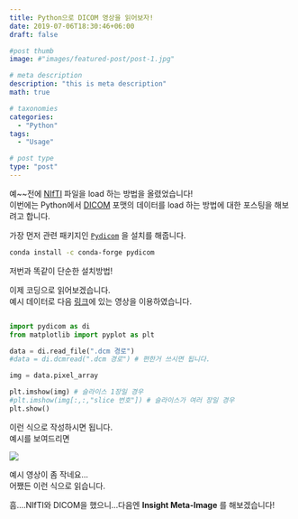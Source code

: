 ```yaml
---
title: Python으로 DICOM 영상을 읽어보자!
date: 2019-07-06T18:30:46+06:00
draft: false

#post thumb
image: #"images/featured-post/post-1.jpg"

# meta description
description: "this is meta description"
math: true

# taxonomies
categories:
  - "Python"
tags:
  - "Usage"

# post type
type: "post"
---
```


예~~전에 [NIfTI](https://jjerry-k.github.io/python/2019/01/23/nifti/) 파일을 load 하는 방법을 올렸었습니다!   
이번에는 Python에서 [DICOM](https://www.dicomstandard.org) 포맷의 데이터를 load 하는 방법에 대한 포스팅을 해보려고 합니다.  
 

가장 먼저 관련 패키지인 [`Pydicom`](https://pydicom.github.io/pydicom/stable/index.html) 을 설치를 해줍니다.  
 

``` bash
conda install -c conda-forge pydicom
```

저번과 똑같이 단순한 설치방법!  

이제 코딩으로 읽어보겠습니다.  
예시 데이터로 다음 [링크](https://github.com/pydicom/pydicom/blob/master/pydicom/data/test_files/MR_small.dcm)에 있는 영상을 이용하였습니다.
``` python

import pydicom as di
from matplotlib import pyplot as plt

data = di.read_file(".dcm 경로")
#data = di.dcmread(".dcm 경로") # 편한거 쓰시면 됩니다.

img = data.pixel_array

plt.imshow(img) # 슬라이스 1장일 경우
#plt.imshow(img[:,:,"slice 번호"]) # 슬라이스가 여러 장일 경우
plt.show()
```
 
 이런 식으로 작성하시면 됩니다.  
 예시를 보여드리면

 <img src='https://jjerry-k.github.io/public/img/dicom/01.png'>

예시 영상이 좀 작네요...  
어쨌든 이런 식으로 읽습니다. 

흠....NIfTI와 DICOM을 했으니...다음엔 **Insight Meta-Image** 를 해보겠습니다!